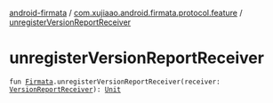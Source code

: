 [android-firmata](../index.md) / [com.xujiaao.android.firmata.protocol.feature](index.md) / [unregisterVersionReportReceiver](./unregister-version-report-receiver.md)

# unregisterVersionReportReceiver

`fun `[`Firmata`](../com.xujiaao.android.firmata.protocol/-firmata/index.md)`.unregisterVersionReportReceiver(receiver: `[`VersionReportReceiver`](-version-report-receiver.md)`): `[`Unit`](https://kotlinlang.org/api/latest/jvm/stdlib/kotlin/-unit/index.html)